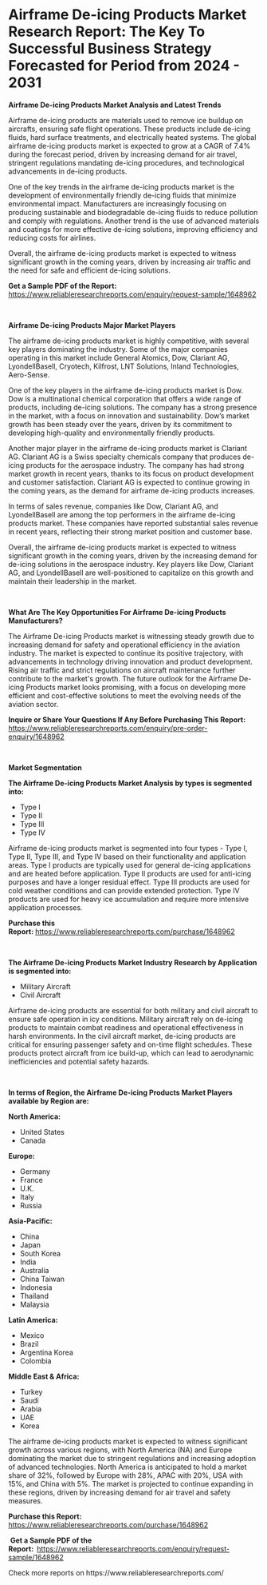 <p><h1>Airframe De-icing Products Market Research Report: The Key To Successful Business Strategy Forecasted for Period from 2024 - 2031</h1></p><p><strong>Airframe De-icing Products Market Analysis and Latest Trends</strong></p>
<p><p>Airframe de-icing products are materials used to remove ice buildup on aircrafts, ensuring safe flight operations. These products include de-icing fluids, hard surface treatments, and electrically heated systems. The global airframe de-icing products market is expected to grow at a CAGR of 7.4% during the forecast period, driven by increasing demand for air travel, stringent regulations mandating de-icing procedures, and technological advancements in de-icing products.</p><p>One of the key trends in the airframe de-icing products market is the development of environmentally friendly de-icing fluids that minimize environmental impact. Manufacturers are increasingly focusing on producing sustainable and biodegradable de-icing fluids to reduce pollution and comply with regulations. Another trend is the use of advanced materials and coatings for more effective de-icing solutions, improving efficiency and reducing costs for airlines.</p><p>Overall, the airframe de-icing products market is expected to witness significant growth in the coming years, driven by increasing air traffic and the need for safe and efficient de-icing solutions.</p></p>
<p><strong>Get a Sample PDF of the Report:&nbsp;</strong> <a href="https://www.reliableresearchreports.com/enquiry/request-sample/1648962">https://www.reliableresearchreports.com/enquiry/request-sample/1648962</a></p>
<p>&nbsp;</p>
<p><strong>Airframe De-icing Products Major Market Players</strong></p>
<p><p>The airframe de-icing products market is highly competitive, with several key players dominating the industry. Some of the major companies operating in this market include General Atomics, Dow, Clariant AG, LyondellBasell, Cryotech, Kilfrost, LNT Solutions, Inland Technologies, Aero-Sense.</p><p>One of the key players in the airframe de-icing products market is Dow. Dow is a multinational chemical corporation that offers a wide range of products, including de-icing solutions. The company has a strong presence in the market, with a focus on innovation and sustainability. Dow’s market growth has been steady over the years, driven by its commitment to developing high-quality and environmentally friendly products.</p><p>Another major player in the airframe de-icing products market is Clariant AG. Clariant AG is a Swiss specialty chemicals company that produces de-icing products for the aerospace industry. The company has had strong market growth in recent years, thanks to its focus on product development and customer satisfaction. Clariant AG is expected to continue growing in the coming years, as the demand for airframe de-icing products increases.</p><p>In terms of sales revenue, companies like Dow, Clariant AG, and LyondellBasell are among the top performers in the airframe de-icing products market. These companies have reported substantial sales revenue in recent years, reflecting their strong market position and customer base.</p><p>Overall, the airframe de-icing products market is expected to witness significant growth in the coming years, driven by the increasing demand for de-icing solutions in the aerospace industry. Key players like Dow, Clariant AG, and LyondellBasell are well-positioned to capitalize on this growth and maintain their leadership in the market.</p></p>
<p>&nbsp;</p>
<p><strong>What Are The Key Opportunities For Airframe De-icing Products Manufacturers?</strong></p>
<p><p>The Airframe De-icing Products market is witnessing steady growth due to increasing demand for safety and operational efficiency in the aviation industry. The market is expected to continue its positive trajectory, with advancements in technology driving innovation and product development. Rising air traffic and strict regulations on aircraft maintenance further contribute to the market's growth. The future outlook for the Airframe De-icing Products market looks promising, with a focus on developing more efficient and cost-effective solutions to meet the evolving needs of the aviation sector.</p></p>
<p><strong>Inquire or Share Your Questions If Any Before Purchasing This Report:</strong> <a href="https://www.reliableresearchreports.com/enquiry/pre-order-enquiry/1648962">https://www.reliableresearchreports.com/enquiry/pre-order-enquiry/1648962</a></p>
<p>&nbsp;</p>
<p><strong>Market Segmentation</strong></p>
<p><strong>The Airframe De-icing Products Market Analysis by types is segmented into:</strong></p>
<p><ul><li>Type I</li><li>Type II</li><li>Type Ⅲ</li><li>Type IV</li></ul></p>
<p><p>Airframe de-icing products market is segmented into four types - Type I, Type II, Type Ⅲ, and Type IV based on their functionality and application areas. Type I products are typically used for general de-icing applications and are heated before application. Type II products are used for anti-icing purposes and have a longer residual effect. Type Ⅲ products are used for cold weather conditions and can provide extended protection. Type IV products are used for heavy ice accumulation and require more intensive application processes.</p></p>
<p><strong>Purchase this Report:&nbsp;</strong><a href="https://www.reliableresearchreports.com/purchase/1648962">https://www.reliableresearchreports.com/purchase/1648962</a></p>
<p>&nbsp;</p>
<p><strong>The Airframe De-icing Products Market Industry Research by Application is segmented into:</strong></p>
<p><ul><li>Military Aircraft</li><li>Civil Aircraft</li></ul></p>
<p><p>Airframe de-icing products are essential for both military and civil aircraft to ensure safe operation in icy conditions. Military aircraft rely on de-icing products to maintain combat readiness and operational effectiveness in harsh environments. In the civil aircraft market, de-icing products are critical for ensuring passenger safety and on-time flight schedules. These products protect aircraft from ice build-up, which can lead to aerodynamic inefficiencies and potential safety hazards.</p></p>
<p>&nbsp;</p>
<p><strong>In terms of Region, the Airframe De-icing Products Market Players available by Region are:</strong></p>
<p>
    <p> <strong> North America: </strong>
        <ul>
            <li>United States</li>
            <li>Canada</li>
        </ul>
        </p> 
    <p> <strong> Europe: </strong>
        <ul>
            <li>Germany</li>
            <li>France</li>
            <li>U.K.</li>
            <li>Italy</li>
            <li>Russia</li>
        </ul>
        </p> 
    <p> <strong> Asia-Pacific: </strong>
        <ul>
            <li>China</li>
            <li>Japan</li>
            <li>South Korea</li>
            <li>India</li>
            <li>Australia</li>
            <li>China Taiwan</li>
            <li>Indonesia</li>
            <li>Thailand</li>
            <li>Malaysia</li>
        </ul>
        </p> 
    <p> <strong> Latin America: </strong>
        <ul>
            <li>Mexico</li>
            <li>Brazil</li>
            <li>Argentina Korea</li>
            <li>Colombia</li>
        </ul>
        </p> 
    <p> <strong> Middle East & Africa: </strong>
        <ul>
            <li>Turkey</li>
            <li>Saudi</li>
            <li>Arabia</li>
            <li>UAE</li>
            <li>Korea</li>
        </ul>
    </p>
    </p>
<p><p>The airframe de-icing products market is expected to witness significant growth across various regions, with North America (NA) and Europe dominating the market due to stringent regulations and increasing adoption of advanced technologies. North America is anticipated to hold a market share of 32%, followed by Europe with 28%, APAC with 20%, USA with 15%, and China with 5%. The market is projected to continue expanding in these regions, driven by increasing demand for air travel and safety measures.</p></p>
<p><strong>Purchase this Report: </strong><a href="https://www.reliableresearchreports.com/purchase/1648962">https://www.reliableresearchreports.com/purchase/1648962</a></p>
<p>&nbsp;<strong>Get a Sample PDF of the Report:&nbsp;&nbsp;</strong><a href="https://www.reliableresearchreports.com/enquiry/request-sample/1648962">https://www.reliableresearchreports.com/enquiry/request-sample/1648962</a></p>
<p><strong></strong></p>
<p>Check more reports on https://www.reliableresearchreports.com/</p>